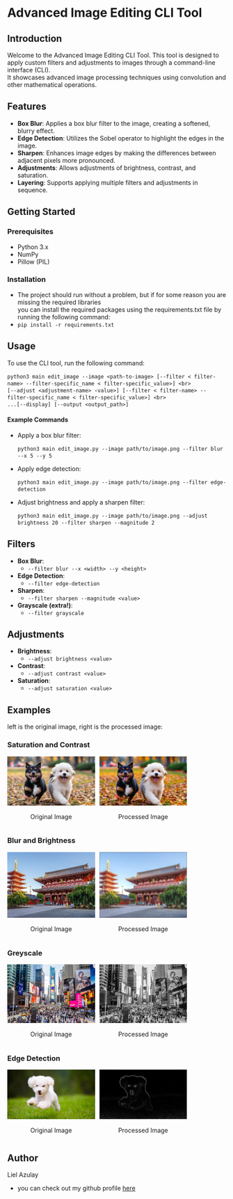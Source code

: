 # Advanced Image Editing CLI Tool

## Introduction

Welcome to the Advanced Image Editing CLI Tool.
This tool is designed to apply custom filters and adjustments to images through a command-line interface (CLI). <br>
It showcases advanced image processing techniques using convolution and other mathematical operations.

## Features

- **Box Blur**: Applies a box blur filter to the image, creating a softened, blurry effect.
- **Edge Detection**: Utilizes the Sobel operator to highlight the edges in the image.
- **Sharpen**: Enhances image edges by making the differences between adjacent pixels more pronounced.
- **Adjustments**: Allows adjustments of brightness, contrast, and saturation.
- **Layering**: Supports applying multiple filters and adjustments in sequence.

## Getting Started

### Prerequisites

- Python 3.x
- NumPy
- Pillow (PIL)
### Installation
- The project should run without a problem, but if for some reason you are missing the required libraries <br>
you can install the required packages using the requirements.txt file by running the following command:
- `pip install -r requirements.txt`

## Usage

To use the CLI tool, run the following command:

```
python3 main edit_image --image <path-to-image> [--filter < filter-name> --filter-specific_name < filter-specific_value>] <br>
[--adjust <adjustment-name> ‹value>] [--filter < filter-name> --filter-specific_name < filter-specific_value>] <br>
...[--display] [--output <output_path>]
```

#### Example Commands

- Apply a box blur filter:
  ```
  python3 main edit_image.py --image path/to/image.png --filter blur --x 5 --y 5
  ```

- Apply edge detection:
  ```
  python3 main edit_image.py --image path/to/image.png --filter edge-detection
  ```

- Adjust brightness and apply a sharpen filter:
  ```
  python3 main edit_image.py --image path/to/image.png --adjust brightness 20 --filter sharpen --magnitude 2
  ```

## Filters

- **Box Blur**:
  - `--filter blur --x <width> --y <height>`
- **Edge Detection**:
  - `--filter edge-detection`
- **Sharpen**:
  - `--filter sharpen --magnitude <value>`
- **Grayscale (extra!)**:
  - `--filter grayscale`

## Adjustments

- **Brightness**:
  - `--adjust brightness <value>`
- **Contrast**:
  - `--adjust contrast <value>`
- **Saturation**:
  - `--adjust saturation <value>`

## Examples
left is the original image, right is the processed image:

### Saturation and Contrast

<div style="display: flex; flex-direction: row; gap: 2%;">
  <div style="text-align: center; width: 40%;">
    <img src="example_images/dogs_original.jpg" alt="original" style="width: 100%;">
    <p>Original Image</p>
  </div>
  <div style="text-align: center; width: 40%;">
    <img src="example_images/dogs_processed.jpg" alt="processed" style="width: 100%;">
    <p>Processed Image</p>
  </div>
</div>

### Blur and Brightness
<div style="display: flex; flex-direction: row; gap: 2%;">
  <div style="text-align: center; width: 40%;">
    <img src="example_images/tokyo_original.jpg" alt="original" style="width: 100%;">
    <p>Original Image</p>
  </div>
  <div style="text-align: center; width: 40%;">
    <img src="example_images/tokyo_processed.jpg" alt="processed" style="width: 100%;">
    <p>Processed Image</p>
  </div>
</div>

### Greyscale
<div style="display: flex; flex-direction: row; gap: 2%;">
  <div style="text-align: center; width: 40%;">
    <img src="example_images/times_square_original.jpg" alt="original" style="width: 100%;">
    <p>Original Image</p>
  </div>
  <div style="text-align: center; width: 40%;">
    <img src="example_images/times_square_processed.jpg" alt="processed" style="width: 100%;">
    <p>Processed Image</p>
  </div>
</div>

### Edge Detection
<div style="display: flex; flex-direction: row; gap: 2%;">
  <div style="text-align: center; width: 40%;">
    <img src="example_images/one_dog_original.jpg" alt="original" style="width: 100%;">
    <p>Original Image</p>
  </div>
  <div style="text-align: center; width: 40%;">
    <img src="example_images/one_dog_processed.jpg" alt="processed" style="width: 100%;">
    <p>Processed Image</p>
  </div>
</div>

## Author
Liel Azulay
- you can check out my github profile [here](https://github.com/liel20946)

